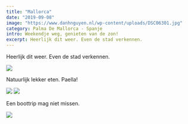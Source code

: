```yaml
---
title: "Mallorca"
date: "2019-09-08"
image: "https://www.danhnguyen.nl/wp-content/uploads/DSC06301.jpg"
category: Palma De Mallorca - Spanje
intro: Weekendje weg, genieten van de zon!
excerpt: Heerlijk dit weer. Even de stad verkennen.
---
```


Heerlijk dit weer. Even de stad verkennen.

![](https://www.danhnguyen.nl/wp-content/uploads/20190831_114156-scaled-e1603522215455.jpg)

Natuurlijk lekker eten. Paella!

![](https://www.danhnguyen.nl/wp-content/uploads/DSC06346-e1603522194261.jpg)
![](https://www.danhnguyen.nl/wp-content/uploads/20190830_205728-scaled-e1603522224669.jpg)

Een boottrip mag niet missen.

![](https://www.danhnguyen.nl/wp-content/uploads/DSC06367-e1603522201161.jpg)
